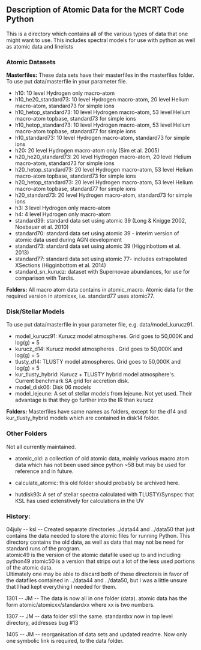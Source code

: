 ## Description of Atomic Data for the MCRT Code Python

This is a directory which contains all of the various types
of data that one might want to use.  This includes spectral
models for use with python as well as atomic data and linelists


### Atomic Datasets

**Masterfiles:** These data sets have their masterfiles in the masterfiles folder. To use put data/masterfile in your parameter file.

* h10: 10 level Hydrogen only macro-atom
* h10_he20_standard73: 10 level Hydrogen macro-atom, 20 level Helium macro-atom, standard73 for simple ions 
* h10_hetop_standard73: 10 level Hydrogen macro-atom, 53 level Helium macro-atom topbase, standard73 for simple ions 
* h10_hetop_standard73: 10 level Hydrogen macro-atom, 53 level Helium macro-atom topbase, standard77 for simple ions 
* h10_standard73: 10 level Hydrogen macro-atom, standard73 for simple ions 
* h20: 20 level Hydrogen macro-atom only (Sim et al. 2005)
* h20_he20_standard73: 20 level Hydrogen macro-atom, 20 level Helium macro-atom, standard73 for simple ions 
* h20_hetop_standard73: 20 level Hydrogen macro-atom, 53 level Helium macro-atom topbase, standard73 for simple ions 
* h20_hetop_standard73: 20 level Hydrogen macro-atom, 53 level Helium macro-atom topbase, standard77 for simple ions 
* h20_standard73: 20 level Hydrogen macro-atom, standard73 for simple ions
* h3: 3 level Hydrogen only macro-atom 
* h4: 4 level Hydrogen only macro-atom
* standard39: standard data set using atomic 39 (Long & Knigge 2002, Noebauer et al. 2010)
* standard70: standard data set using atomic 39 - interim version of atomic data used during AGN development
* standard73: standard data set using atomic 39 (Higginbottom et al. 2013)
* standard77: standard data set using atomic 77- includes extrapolated XSections (Higginbottom et al. 2014)
* standard_sn_kurucz: dataset with Supernovae abundances, for use for comparison with Tardis.

**Folders:** All macro atom data contains in atomic_macro. Atomic data for the required version in atomicxx, i.e. standard77 uses atomic77.


### Disk/Stellar Models

To use put data/masterfile in your parameter file, e.g. data/model_kurucz91. 

* model_kurucz91: Kurucz model atmospheres. Grid goes to 50,000K and log(g) = 5
* kurucz_d14: Kurucz model atmospheres . Grid goes to 50,000K and log(g) = 5
* tlusty_d14: TLUSTY model atmospheres. Grid goes to 50,000K and log(g) = 5
* kur_tlusty_hybrid: Kurucz + TLUSTY hybrid model atmosphere's. Current benchmark SA grid for accretion disk.
* model_disk06: Disk 06 models
* model_lejeune: A set of stellar models from lejeune.  Not yet used. Their advantage is that they go further into the IR than kurucz

**Folders:** Masterfiles have same names as folders, except for the d14 and kur_tlusty_hybrid models which are contained in disk14 folder.


### Other Folders
Not all currently maintained.

* atomic_old: a collection of old atomic data, mainly various macro atom data which has not been used
			since python ~58 but may be used for reference and in future.

* calculate_atomic: this old folder should probably be archived here.

* hutdisk93: A set of stellar spectra calculated with TLUSTY/Synspec that KSL has used extenstively for calculations in the UV

### History:

04july -- ksl -- Created separate directories ../data44 and ../data50 that just contains
	the data needed to store the atomic files for running Python.  This directory
	contains the old data, as well as data that may not be need for standard runs
	of the program.  
	atomic49 is the version of the atomic datafile used up to and including python49
	atomic50 is a version that strips out a lot of the less used portions of the 
	atomic data.  
	Ultimately one may be able to discard both of these directoreis in favor of the
	datafiles contained in ../data44 and ../data50, but I was a little unsure that
	I had kept everything I needed for them.

1301 -- JM -- The data is now all in one folder (data). atomic data has the form 
	 atomic/atomicxx/standardxx where xx is two numbers.

1307 -- JM -- data folder still the same. standardxx now in top level directory,
	addresses bug #13

1405 -- JM -- reorganisation of data sets and updated readme. Now only one symbolic link is required, to the data folder.
